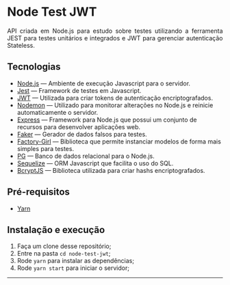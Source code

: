 <h1 align="jusitify">
  Node Test JWT
</h1>

<p align="justify">API criada em Node.js para estudo sobre testes utilizando a ferramenta JEST para testes unitários e integrados e JWT para gerenciar autenticação Stateless. </p>

## Tecnologias

- [Node.js](https://nodejs.org) — Ambiente de execução Javascript para o servidor.
- [Jest](https://github.com/facebook/jest) — Framework de testes em Javascript.
- [JWT](https://github.com/auth0/node-jsonwebtoken) — Utilizada para criar tokens de autenticação encriptografados.
- [Nodemon](https://github.com/remy/nodemon) — Utilizado para monitorar alterações no Node.js e reinicie automaticamente o servidor.
- [Express](https://github.com/expressjs/express) — Framework para Node.js que possui um conjunto de recursos para desenvolver aplicações web.
- [Faker](https://github.com/marak/Faker.js/) — Gerador de dados falsos para testes.
- [Factory-Girl](https://github.com/simonexmachina/factory-girl) — Biblioteca que permite instanciar modelos de forma mais simples para testes.
- [PG](https://github.com/brianc/node-postgres) — Banco de dados relacional para o Node.js.
- [Sequelize](https://github.com/sequelize/sequelize) — ORM Javascript que facilita o uso do SQL.
- [BcryptJS](https://github.com/dcodeIO/bcrypt.js/) — Biblioteca utilizada para criar hashs encriptografados.

## Pré-requisitos

- [Yarn](https://yarnpkg.com/pt-BR/docs/install)

## Instalação e execução

1. Faça um clone desse repositório;
2. Entre na pasta `cd node-test-jwt`;
3. Rode `yarn` para instalar as dependências;
4. Rode `yarn start` para iniciar o servidor;

---

